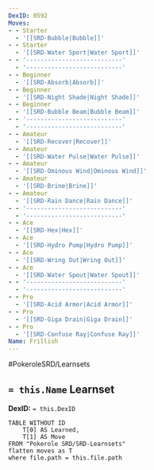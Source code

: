 ```yaml
---
DexID: 0592
Moves:
- - Starter
  - '[[SRD-Bubble|Bubble]]'
- - Starter
  - '[[SRD-Water Sport|Water Sport]]'
- - '---------------------------'
  - '---------------------------'
- - Beginner
  - '[[SRD-Absorb|Absorb]]'
- - Beginner
  - '[[SRD-Night Shade|Night Shade]]'
- - Beginner
  - '[[SRD-Bubble Beam|Bubble Beam]]'
- - '---------------------------'
  - '---------------------------'
- - Amateur
  - '[[SRD-Recover|Recover]]'
- - Amateur
  - '[[SRD-Water Pulse|Water Pulse]]'
- - Amateur
  - '[[SRD-Ominous Wind|Ominous Wind]]'
- - Amateur
  - '[[SRD-Brine|Brine]]'
- - Amateur
  - '[[SRD-Rain Dance|Rain Dance]]'
- - '---------------------------'
  - '---------------------------'
- - Ace
  - '[[SRD-Hex|Hex]]'
- - Ace
  - '[[SRD-Hydro Pump|Hydro Pump]]'
- - Ace
  - '[[SRD-Wring Out|Wring Out]]'
- - Ace
  - '[[SRD-Water Spout|Water Spout]]'
- - '---------------------------'
  - '---------------------------'
- - Pro
  - '[[SRD-Acid Armor|Acid Armor]]'
- - Pro
  - '[[SRD-Giga Drain|Giga Drain]]'
- - Pro
  - '[[SRD-Confuse Ray|Confuse Ray]]'
Name: Frillish
---
```


#PokeroleSRD/Learnsets

## `= this.Name` Learnset

**DexID:** `= this.DexID`

```dataview
TABLE WITHOUT ID
    T[0] AS Learned,
    T[1] AS Move
FROM "Pokerole SRD/SRD-Learnsets"
flatten moves as T
where file.path = this.file.path
```
